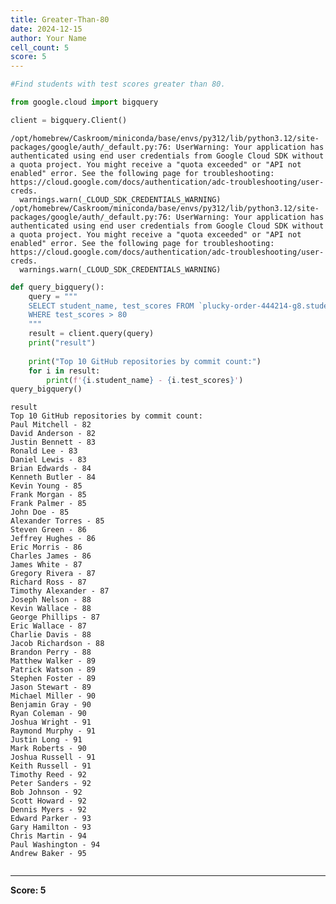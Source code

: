 ```yaml
---
title: Greater-Than-80
date: 2024-12-15
author: Your Name
cell_count: 5
score: 5
---
```


```python
#Find students with test scores greater than 80.
```


```python
from google.cloud import bigquery
```


```python
client = bigquery.Client()
```

    /opt/homebrew/Caskroom/miniconda/base/envs/py312/lib/python3.12/site-packages/google/auth/_default.py:76: UserWarning: Your application has authenticated using end user credentials from Google Cloud SDK without a quota project. You might receive a "quota exceeded" or "API not enabled" error. See the following page for troubleshooting: https://cloud.google.com/docs/authentication/adc-troubleshooting/user-creds. 
      warnings.warn(_CLOUD_SDK_CREDENTIALS_WARNING)
    /opt/homebrew/Caskroom/miniconda/base/envs/py312/lib/python3.12/site-packages/google/auth/_default.py:76: UserWarning: Your application has authenticated using end user credentials from Google Cloud SDK without a quota project. You might receive a "quota exceeded" or "API not enabled" error. See the following page for troubleshooting: https://cloud.google.com/docs/authentication/adc-troubleshooting/user-creds. 
      warnings.warn(_CLOUD_SDK_CREDENTIALS_WARNING)



```python
def query_bigquery():
    query = """
    SELECT student_name, test_scores FROM `plucky-order-444214-g8.student_data.student_data_madhuri` 
    WHERE test_scores > 80
    """
    result = client.query(query)
    print("result")
    
    print("Top 10 GitHub repositories by commit count:")
    for i in result:
        print(f'{i.student_name} - {i.test_scores}')
query_bigquery()
```

    result
    Top 10 GitHub repositories by commit count:
    Paul Mitchell - 82
    David Anderson - 82
    Justin Bennett - 83
    Ronald Lee - 83
    Daniel Lewis - 83
    Brian Edwards - 84
    Kenneth Butler - 84
    Kevin Young - 85
    Frank Morgan - 85
    Frank Palmer - 85
    John Doe - 85
    Alexander Torres - 85
    Steven Green - 86
    Jeffrey Hughes - 86
    Eric Morris - 86
    Charles James - 86
    James White - 87
    Gregory Rivera - 87
    Richard Ross - 87
    Timothy Alexander - 87
    Joseph Nelson - 88
    Kevin Wallace - 88
    George Phillips - 87
    Eric Wallace - 87
    Charlie Davis - 88
    Jacob Richardson - 88
    Brandon Perry - 88
    Matthew Walker - 89
    Patrick Watson - 89
    Stephen Foster - 89
    Jason Stewart - 89
    Michael Miller - 90
    Benjamin Gray - 90
    Ryan Coleman - 90
    Joshua Wright - 91
    Raymond Murphy - 91
    Justin Long - 91
    Mark Roberts - 90
    Joshua Russell - 91
    Keith Russell - 91
    Timothy Reed - 92
    Peter Sanders - 92
    Bob Johnson - 92
    Scott Howard - 92
    Dennis Myers - 92
    Edward Parker - 93
    Gary Hamilton - 93
    Chris Martin - 94
    Paul Washington - 94
    Andrew Baker - 95



```python

```


---
**Score: 5**
